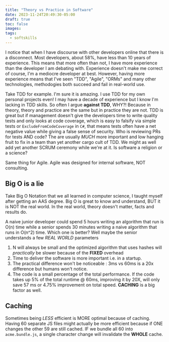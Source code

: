 ```yaml
---
title: "Theory vs Practice in Software"
date: 2023-11-24T20:49:30-05:00
draft: true
toc: false
images:
tags:
  - softskills
---
```


I notice that when I have discourse with other developers online that there is a disconnect. Most developers, about 58%, have less than 10 years of experience. This means that more often than not, I have more experience than the developer I am debating with. Experience doesn't make me correct of course, I'm a mediocre developer at best. However, having more experience means that I've seen "TDD", "Agile", "ORMs" and many other technologies, methodogies both succeed and fail in real-world use. 

Take TDD for example. I'm sure it is amazing. I use TDD for my own personal projects even! I may have a decade of experience but I know I'm lacking in TDD skills. So often I argue **against TDD**, WHY?! Because in theory, theory and practice are the same but in practice they are not. TDD is great but if management doesn't give the developers time to write quality tests and only looks at code coverage, which is easy to falsify via simple tests or `ExcludeFromCodeCoverage` in `C#`, that means tests often have a net negative value while giving a false sense of security. Who is reviewing PRs for tests AND code? The are usually *MUCH* more important and low hanging fruit to fix in a team than yet another cargo cult of TDD. We might as well add yet another SCRUM ceremony while we're at it. Is software a religion or a science?

Same thing for Agile. Agile was designed for internal software, NOT consulting. 

## Big O is a lie

Take Big O Notation that we all learned in computer science, I taught myself after getting an AAS degree. Big O is great to know and understand, BUT it is NOT the real world. In the real world, theory doesn't matter, facts and results do.

A naive junior developer could spend 5 hours writing an algorithm that run is O(n) time while a senior spends 30 minutes writing a naive algorithm that runs in O(n^2) time. Which one is better? Well maybe the senior understands a few *REAL WORLD* parameters

1) N will always be small and the optimized algorithm that uses hashes will *practically* be slower because of the **FIXED** overhead
1) Time to deliver the software is more important i.e. in a startup.
1) The practical difference won't be noticeable : 3ms vs 60ms is a 20x difference but humans won't notice.
1) The code is a small percentage of the total performance. If the code takes up 5% of the total runtime @ 60ms, improving it by 20X, will only save 57 ms or 4.75% improvement on total speed. **CACHING** is a big factor as well.

## Caching

Sometimes being *LESS* efficient is MORE optimal because of caching. Having 60 separate JS files might actually be more efficient because if ONE changes the other 59 are still cached. IF we bundle all 60 into `acme.bundle.js`, a single character change will invalidate the **WHOLE** cache. 




